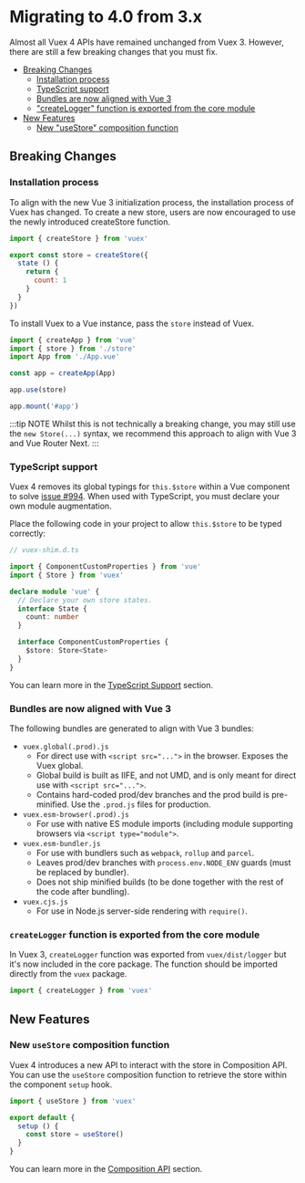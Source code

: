 # Migrating to 4.0 from 3.x

Almost all Vuex 4 APIs have remained unchanged from Vuex 3. However, there are still a few breaking changes that you must fix.

- [Breaking Changes](#breaking-changes)
  - [Installation process](#installation-process)
  - [TypeScript support](#typescript-support)
  - [Bundles are now aligned with Vue 3](#bundles-are-now-aligned-with-vue-3)
  - ["createLogger" function is exported from the core module](#createlogger-function-is-exported-from-the-core-module)
- [New Features](#new-features)
  - [New "useStore" composition function](#new-usestore-composition-function)

## Breaking Changes

### Installation process

To align with the new Vue 3 initialization process, the installation process of Vuex has changed. To create a new store, users are now encouraged to use the newly introduced createStore function.

```js
import { createStore } from 'vuex'

export const store = createStore({
  state () {
    return {
      count: 1
    }
  }
})
```

To install Vuex to a Vue instance, pass the `store` instead of Vuex.

```js
import { createApp } from 'vue'
import { store } from './store'
import App from './App.vue'

const app = createApp(App)

app.use(store)

app.mount('#app')
```

:::tip NOTE
Whilst this is not technically a breaking change, you may still use the `new Store(...)` syntax, we recommend this approach to align with Vue 3 and Vue Router Next.
:::

### TypeScript support

Vuex 4 removes its global typings for `this.$store` within a Vue component to solve [issue #994](https://github.com/vuejs/vuex/issues/994). When used with TypeScript, you must declare your own module augmentation.

Place the following code in your project to allow `this.$store` to be typed correctly:

```ts
// vuex-shim.d.ts

import { ComponentCustomProperties } from 'vue'
import { Store } from 'vuex'

declare module 'vue' {
  // Declare your own store states.
  interface State {
    count: number
  }

  interface ComponentCustomProperties {
    $store: Store<State>
  }
}
```

You can learn more in the [TypeScript Support](./typescript-support) section.

### Bundles are now aligned with Vue 3

The following bundles are generated to align with Vue 3 bundles:

- `vuex.global(.prod).js`
  - For direct use with `<script src="...">` in the browser. Exposes the Vuex global.
  - Global build is built as IIFE, and not UMD, and is only meant for direct use with `<script src="...">`.
  - Contains hard-coded prod/dev branches and the prod build is pre-minified. Use the `.prod.js` files for production.
- `vuex.esm-browser(.prod).js`
  - For use with native ES module imports (including module supporting browsers via `<script type="module">`.
- `vuex.esm-bundler.js`
  - For use with bundlers such as `webpack`, `rollup` and `parcel`.
  - Leaves prod/dev branches with `process.env.NODE_ENV` guards (must be replaced by bundler).
  - Does not ship minified builds (to be done together with the rest of the code after bundling).
- `vuex.cjs.js`
  - For use in Node.js server-side rendering with `require()`.

### `createLogger` function is exported from the core module

In Vuex 3, `createLogger` function was exported from `vuex/dist/logger` but it's now included in the core package. The function should be imported directly from the `vuex` package.

```js
import { createLogger } from 'vuex'
```

## New Features

### New `useStore` composition function

Vuex 4 introduces a new API to interact with the store in Composition API. You can use the `useStore` composition function to retrieve the store within the component `setup` hook.

```js
import { useStore } from 'vuex'

export default {
  setup () {
    const store = useStore()
  }
}
```

You can learn more in the [Composition API](./composition-api) section.
